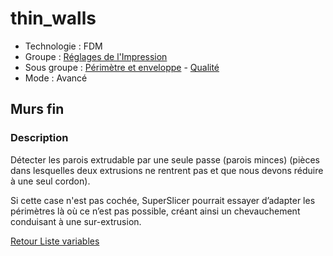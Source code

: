 # thin_walls

* Technologie : FDM
* Groupe : [Réglages de l'Impression](../print_settings/print_settings.md)
* Sous groupe : [Périmètre et enveloppe](../print_settings/print_settings.md#périmètre-et-enveloppe) - [Qualité](../print_settings/print_settings.md#qualité)
* Mode : Avancé

## Murs fin 

### Description

Détecter les parois extrudable par une seule passe (parois minces) (pièces dans lesquelles deux extrusions ne rentrent pas et que nous devons réduire à une seul cordon).

Si cette case n'est pas cochée, SuperSlicer pourrait essayer d’adapter les périmètres là où ce n’est pas possible, créant ainsi un chevauchement conduisant à une sur-extrusion.


[Retour Liste variables](variable_list.md)
